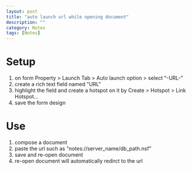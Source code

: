 ```yaml
---
layout: post
title: "auto launch url while opening document"
description: ""
category: Notes
tags: [Notes]
---
```


#	Setup

1. on form Property > Launch Tab > Auto launch option > select "-URL-" 
2. create a rich text field named "URL"
3. highlight the field and create a hotspot on it by Create > Hotspot > Link Hotspot...
4. save the form design

# Use

1. compose a document
2. paste the url such as "notes://server_name/db_path.nsf"
3. save and re-open document
4. re-open document will automatically redirct to the url
